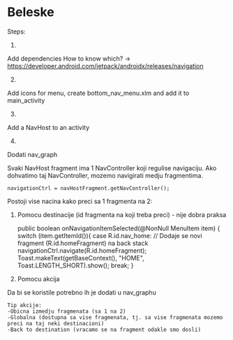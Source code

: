 # Beleske

Steps:

1)
Add dependencies
How to know which? -> https://developer.android.com/jetpack/androidx/releases/navigation

2)
Add icons for menu, create bottom_nav_menu.xlm and add it to main_activity


3)
Add a NavHost to an activity

4)
Dodati nav_graph

Svaki NavHost fragment ima 1 NavController koji regulise navigaciju.
Ako dohvatimo taj NavController, mozemo navigirati medju fragmentima.

	navigationCtrl = navHostFragment.getNavController();

Postoji vise nacina kako preci sa 1 fragmenta na 2:

1) Pomocu destinacije (id fragmenta na koji treba preci) - nije dobra praksa

	public boolean onNavigationItemSelected(@NonNull MenuItem item) {
		switch (item.getItemId()){
		    case R.id.nav_home:
		        // Dodaje se novi fragment (R.id.homeFragment) na back stack
		        navigationCtrl.navigate(R.id.homeFragment);
		        Toast.makeText(getBaseContext(), "HOME", Toast.LENGTH_SHORT).show();
		        break;
	}

2) Pomocu akcija

Da bi se koristile potrebno ih je dodati u nav_graphu

	Tip akcije:
	-Obicna izmedju fragmenata (sa 1 na 2)
	-Globalna (dostupna sa vise fragmenata, tj. sa vise fragmenata mozemo preci na taj neki destinacioni)
	-Back to destination (vracamo se na fragment odakle smo dosli)
